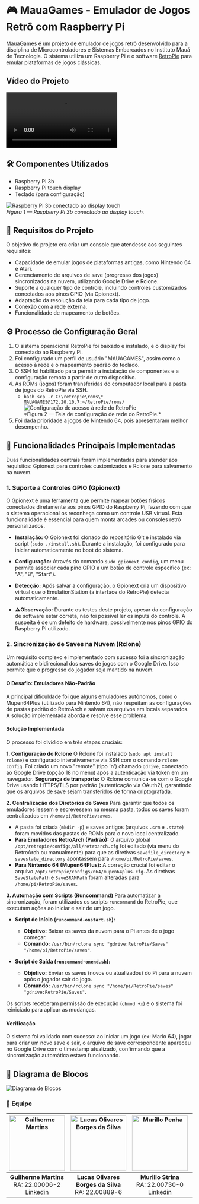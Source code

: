 # 🎮 MauaGames - Emulador de Jogos Retrô com Raspberry Pi

MauaGames é um projeto de emulador de jogos retrô desenvolvido para a disciplina de Microcontroladores e Sistemas Embarcados no Instituto Mauá de Tecnologia. O sistema utiliza um Raspberry Pi e o software [RetroPie](https://retropie.org.uk/) para emular plataformas de jogos clássicas.

## Vídeo do Projeto

![Vídeo do Projeto](videos/MauaGames.mp4)

## 🛠️ Componentes Utilizados

- Raspberry Pi 3b
- Raspberry Pi touch display
- Teclado (para configuração)

![Raspberry Pi 3b conectado ao display touch](imagens/raspberry_pi_conectado_display.jpg)  
_Figura 1 — Raspberry Pi 3b conectado ao display touch._

## 🎯 Requisitos do Projeto

O objetivo do projeto era criar um console que atendesse aos seguintes requisitos:

- Capacidade de emular jogos de plataformas antigas, como Nintendo 64 e Atari.
- Gerenciamento de arquivos de save (progresso dos jogos) sincronizados na nuvem, utilizando Google Drive e Rclone.
- Suporte a qualquer tipo de controle, incluindo controles customizados conectados aos pinos GPIO (via Gpionext).
- Adaptação da resolução da tela para cada tipo de jogo.
- Conexão com a rede externa.
- Funcionalidade de mapeamento de botões.

## ⚙️ Processo de Configuração Geral

1.  O sistema operacional RetroPie foi baixado e instalado, e o display foi conectado ao Raspberry Pi.
2.  Foi configurado um perfil de usuário "MAUAGAMES", assim como o acesso à rede e o mapeamento padrão do teclado.
3.  O SSH foi habilitado para permitir a instalação de componentes e a configuração remota a partir de outro dispositivo.
4.  As ROMs (jogos) foram transferidas do computador local para a pasta de jogos do RetroPie via SSH.
    * `bash
        scp -r C:\retropie\roms\* MAUAGAMES@172.20.10.7:~/RetroPie/roms/
        `
    ![Configuração de acesso à rede do RetroPie](imagens/tela_configuracao_retropie_wifi.jpg)  
    *Figura 2 — Tela de configuração de rede do RetroPie.\*
5.  Foi dada prioridade a jogos de Nintendo 64, pois apresentaram melhor desempenho.

## 🚀 Funcionalidades Principais Implementadas

Duas funcionalidades centrais foram implementadas para atender aos requisitos: Gpionext para controles customizados e Rclone para salvamento na nuvem.

### 1. Suporte a Controles GPIO (Gpionext)

O Gpionext é uma ferramenta que permite mapear botões físicos conectados diretamente aos pinos GPIO do Raspberry Pi, fazendo com que o sistema operacional os reconheça como um controle USB virtual. Esta funcionalidade é essencial para quem monta arcades ou consoles retrô personalizados.

- **Instalação:** O Gpionext foi clonado do repositório Git e instalado via script (`sudo ./install.sh`). Durante a instalação, foi configurado para iniciar automaticamente no boot do sistema.
- **Configuração:** Através do comando `sudo gpionext config`, um menu permite associar cada pino GPIO a um botão de controle específico (ex: "A", "B", "Start").
- **Detecção:** Após salvar a configuração, o Gpionext cria um dispositivo virtual que o EmulationStation (a interface do RetroPie) detecta automaticamente.

- ⚠️**Observação:** Durante os testes deste projeto, apesar da configuração de software estar correta, não foi possível ler os inputs do controle. A suspeita é de um defeito de hardware, possivelmente nos pinos GPIO do Raspberry Pi utilizado.

### 2. Sincronização de Saves na Nuvem (Rclone)

Um requisito complexo e implementado com sucesso foi a sincronização automática e bidirecional dos saves de jogos com o Google Drive. Isso permite que o progresso do jogador seja mantido na nuvem.

#### O Desafio: Emuladores Não-Padrão

A principal dificuldade foi que alguns emuladores autônomos, como o Mupen64Plus (utilizado para Nintendo 64), não respeitam as configurações de pastas padrão do RetroArch e salvam os arquivos em locais separados. A solução implementada aborda e resolve esse problema.

#### Solução Implementada

O processo foi dividido em três etapas cruciais:

**1. Configuração do Rclone**
O Rclone foi instalado (`sudo apt install rclone`) e configurado interativamente via SSH com o comando `rclone config`. Foi criado um novo "remote" (tipo 'n') chamado `gdrive`, conectado ao Google Drive (opção 18 no menu) após a autenticação via token em um navegador.
**Segurança de transporte:** O Rclone comunica-se com o Google Drive usando HTTPS/TLS por padrão (autenticação via OAuth2), garantindo que os arquivos de save sejam transferidos de forma criptografada.

**2. Centralização dos Diretórios de Saves**
Para garantir que todos os emuladores lessem e escrevessem na mesma pasta, todos os saves foram centralizados em `/home/pi/RetroPie/saves`.

- A pasta foi criada (`mkdir -p`) e saves antigos (arquivos `.srm` e `.state`) foram movidos das pastas de ROMs para o novo local centralizado.
- **Para Emuladores RetroArch (Padrão):** O arquivo global `/opt/retropie/configs/all/retroarch.cfg` foi editado (via menu do RetroArch ou manualmente) para que as diretivas `savefile_directory` e `savestate_directory` apontassem para `/home/pi/RetroPie/saves`.
- **Para Nintendo 64 (Mupen64Plus):** A correção crucial foi editar o arquivo `/opt/retropie/configs/n64/mupen64plus.cfg`. As diretivas `SaveStatePath` e `SaveSRAMPath` foram alteradas para `/home/pi/RetroPie/saves`.

**3. Automação com Scripts (Runcommand)**
Para automatizar a sincronização, foram utilizados os scripts `runcommand` do RetroPie, que executam ações ao iniciar e sair de um jogo.

- **Script de Início (`runcommand-onstart.sh`):**

  - **Objetivo:** Baixar os saves da nuvem para o Pi antes de o jogo começar.
  - **Comando:** `/usr/bin/rclone sync "gdrive:RetroPie/Saves" "/home/pi/RetroPie/saves"`.

- **Script de Saída (`runcommand-onend.sh`):**
  - **Objetivo:** Enviar os saves (novos ou atualizados) do Pi para a nuvem após o jogador sair do jogo.
  - **Comando:** `/usr/bin/rclone sync "/home/pi/RetroPie/saves" "gdrive:RetroPie/Saves"`.

Os scripts receberam permissão de execução (`chmod +x`) e o sistema foi reiniciado para aplicar as mudanças.

#### Verificação

O sistema foi validado com sucesso: ao iniciar um jogo (ex: Mario 64), jogar para criar um novo save e sair, o arquivo de save correspondente apareceu no Google Drive com o timestamp atualizado, confirmando que a sincronização automática estava funcionando.

## 🧩 Diagrama de Blocos

![Diagrama de Blocos](imagens/diagrama_microcontrolador_t2_t3.png)

### 👥 Equipe

| <img src="imagens/GuilhermeMartins.jpg" alt="Guilherme Martins" width="150px"> | <img src="LucasSilva.png" alt="Lucas Olivares Borges da Silva" width="150px"> | <img src="imagens/MurilloStrina.jpg" alt="Murillo Penha" width="150px"> | <img src="imagens/PedroDec.jpg" alt="Pedro Campos Dec" width="150px"> |
| :---: | :---: | :---: | :---: |
| **Guilherme Martins** <br> RA: 22.00006-2 <br> [Linkedin](https://www.linkedin.com/in/guilherme-martins-979744345/) | **Lucas Olivares Borges da Silva** <br> RA: 22.00889-6 | **Murillo Strina** <br> RA: 22.00730-0 <br> [Linkedin](https://www.linkedin.com/in/murillo-strina/) | **Pedro Campos Dec** <br> RA: 22.00787-3 <br> [Linkedin](https://www.linkedin.com/in/pedro-campos-dec-7514922b8/) |

